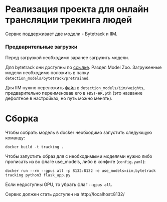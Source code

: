 # Реализация проекта для онлайн трансляции трекинга людей
Cервис поддерживает две модели - Bytetrack и IIM.

### Предварительные загрузки
Перед загрузкой необходимо заранее загрузить модели. 

Для bytetrack они доступны по [ссылке](https://github.com/ifzhang/ByteTrack). Раздел Model Zoo. Загруженные модели необходимо положить в папку `detection_models/bytetrack/pretrained`.

Для IIM нужно переложить [файл](https://cloud.mail.ru/public/tDFV/nTQk76xrY/FDST-HR-ep_177_F1_0.969_Pre_0.984_Rec_0.955_mae_1.0_mse_1.5.pth) в `detection_models/iim/weights`,
предварительно переименовав его в `FDST-HR.pth` (это название дефолтное в настройках, но путь можно менять).


# Сборка
Чтобы собрать модель в docker необходимо запустить следующую команду:
```
docker build -t tracking .
```
Чтобы запустить образ для с необходимыми моделями нужно либо прописать из во флаге use_models, либо в конфиге (`config.yaml`):
```    
docker run --rm --gpus all -p 8132:8132 -e use_models=iim,bytetrack tracking python3 flask_app.py
```

Если недоступны GPU, то убрать флаг `--gpus all`.

Сервис должен стать доступен на http://localhost:8132/


